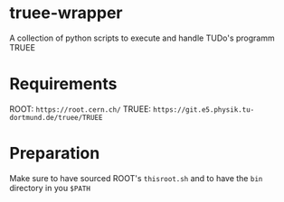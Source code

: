 # truee-wrapper
A collection of python scripts to execute and handle TUDo's programm TRUEE

# Requirements
ROOT: `https://root.cern.ch/`
TRUEE: `https://git.e5.physik.tu-dortmund.de/truee/TRUEE`

# Preparation
Make sure to have sourced ROOT's `thisroot.sh` and to have the `bin` directory in you `$PATH`
